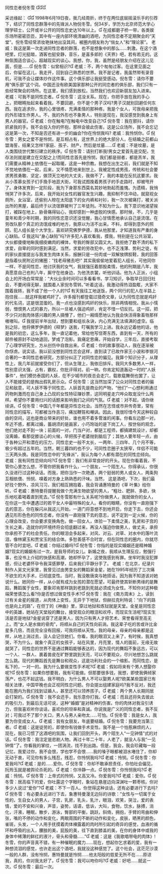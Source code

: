 ﻿同性恋者倪冬雪 

采访缘起：  
   1998年6月19日夜，我几经周折，终于在两位底层摇滚乐手的引荐下，结识了同性恋群落中的先锋派人物倪冬雪。倪34岁，学历为北京师范大学心理学硕士，公开或半公开的同性恋史达10年以上。 
   在成都磨子桥一带，各类娱乐场所密密匝匝，其中有一座内部环境清幽的酒吧，为同性恋者不定期聚会的“天堂”。倪冬雪经常浓妆艳抹地出没其间，被圈内朋友称为“俏女人”和“理论家”。 
   老威：我这是第一次走进同性恋者的群落，也不是想象中的那么……刺激。在这个酒吧里，灯光挺暗，酒客也挺安静，音乐，是喜多郎的《天界》吧，若有若无的。这种氛围适合谈心，超越现实的谈心。我想，你，我，虽然是经朋友介绍在这儿见面，但是…… 
   倪冬雪：似曾相识? 
   老威：不，两个匆匆过客。在这里见面之后，你留在这儿，我走开，回到自己熟悉的世界。我不是记者，我虽然带有录音机，可我不会让媒体炒作这件事。这个俱乐部让我挺受感动。倪冬雪：请你不要用“俱乐部”这个词。中国还没有欧美国家那种公开的同恋者的俱乐部，我们只有一些经常聚会的场所。在这里，我们感到放松，当然我们也欢迎新朋友加入进来。 
   老威：可我不是同性恋者。 
   倪冬雪：这没关系。现在，你把手放在我的手心上，把眼睛抬起来看着我。不要回避，你不是个男子汉吗?男子汉就别回避任何东西。我在追求你，我的心里很疼，充满柔情的那种疼。我是个女人，可我母亲把我的外形错生作男人。不，我的外形也不象男人，特别是现在，我没感觉到我身上有男人的器官。 
   老威：你在触电?在触电中改变自己? 
   倪冬雪：我在颤抖，请你抓紧我的手。我不会投入你的怀抱，那样会彼此伤害。这是公众场所，我不会忘记这是第一次，不知是否还有进一步的幽会?你在怜悯我吗? 
   老威：我怜悯你。 
   倪冬雪：男女之爱不是怜悯，是互相占有，这世界上的绝大部分人，在结婚之前都山盟海誓，结果又怎样?家庭、孩子、财产，然后是坟墓…… 
   老威：不是坟墓，是人类围绕世代繁衍建立的秩序。 
   倪冬雪：请别打断我!男女之爱首先是交配，生存法则就是建立在交配之上!而同性恋首先是怜悯，我们都是弱者，都是羔羊，我们需要从精神上依偎在一起取暖。这是一种宗教。我想在出生之前，我们就是不知不觉地依偎在一起，后来，又不情愿地来到世上。我被定性成男孩，传统和社会要求男孩勇敢、坚定，做顶天立地的大丈夫，我做不了，我的本能在反抗这要求。我从小羡慕女孩子们手挽手地逛大街，可我试图挽着男孩子的手走路时，却被甩开了。身体发育到一定阶段，我为下身那东西莫名其妙地勃起而羞愧。为遗精，我悄悄哭了许多次。后来，我开始对女性的器官发生兴趣，我抑制不住冲动，就窥视女厕所，女浴室，还偷别人晾在太阳底下的女内裤和衬衫，我一次次被痛打，被关派出所的黑屋，最后终于以流氓罪被判了三年徒刑。不知为什么，我下意识地渴望挨打，被踩在地上，胁骨痛得钻心，我却感到一种虚脱的快感。那时候，不，几乎是童年和青少年时期，我的同性恋意识还没觉醒，我心甘情愿地承认自己是流氓。在劳改队那个真正的流氓成堆的地方，我原以为活不出来。不料，却得到意外的照顾。犯人组长是个大学生，喜欢研究佛罗伊德，我从他那里，才知道我有严重的身心缺陷。 
   我这叫“身心缺陷”吗?许多犯人喜欢看我，摸我，特别是在公共浴室，大伙都傻傻地瞅我细皮嫩肉的裸体，夸我的臀部又圆又大。我拒绝了数不清的私下求爱，自卑的同时感到满足。当然，求爱的劳改犯中，也不乏浅薄、势利之徒，有的家伙直接提出与我发生肉体关系，报酬只是一份肉或一双解放牌胶鞋，我的回答是指着伙房附近的猪圈：“找老母猪去吧!” 
   其实我偷偷地爱着犯人组长，可他同你一样，不是同性恋，他讨厌我的女气，我就强压着那股柔情，他的刑期是八年，我真愿意自己也判八年，厮守在他身边，为他洗衣裳，听他训话。他为人正派，小组会上的开场白常常是：“大伙业余时间可以多看看书，学习知识，争取早日回归社会，不要闲得无聊，就围着人家倪冬雪转。”听着这话，我激动得热泪盈眶，大家不围着我转，我不成了他一个人的? 
   有天我往工地送饭，两个同行的犯人在半路上抱住我……就这样我被鸡奸了。许多报刊都登载过猎奇文章，认为同性恋就是鸡奸的代名词，这是很混蛋的。我一点也没感到鸡奸的快乐，除非两情相悦。我从小懦弱，憎恨男人式的暴力，所以一旦被人强迫鸡奸，肯定不惜一切反抗。这一招，把不少只对我肉体感兴趣的男人搞懵了，他们一厢情愿地认为我会快活得象畜牲那样嗷嗷叫。 
   我提前半年出狱，想到要和组长永诀，内心充满无法填满的虚空。临别之际，他将佛罗伊德的《释梦》送我，叮嘱我学习上进。我永远记着他的话，他是我的初恋，这么多年，我一直记着他，常给他写信寄东西，直到有一天，所有的邮件被原封不动地退回，梦成了泡影。我痛定思痛，开始自学，三年后，直接考取了心理学研究生，方从创伤中自救出来。 老威：你的故事很动人，我在逐渐被你俘虏。说实话，我以前没想到同性恋会这样，直到读了已故作家王小波和李银河合著的一本同性恋者研究，方部分纠正了对同性恋的偏见。我算个知识分子，从理性上，我几年前就接受你们了，但从生理上，我依旧排斥。我同大多数男人一样，性别意识太强，占有，霸权，你批评得对。前一晌，你肯定知道轰动一时的“人妖事件”，他们模仿泰国的人妖，在不少城市的夜总会走穴，载歌载舞倒也罢了，让人不能接受的是掏出假乳房示众。 
   倪冬雪：这当然加深了公众对同性恋者的偏见和敌意，可人妖不等于同性恋。人妖首先是商业的产物，“他们”一心想利用通过药物刺激而在自己身上凸现的女性特征赚钞票，这同明星走穴哗众取宠没什么两样。希望你不要用扫兴的话题来影响我们之间的气氛。 
   老威：对不起，请你继续讲。 
   倪冬雪：中国几千年都是异性恋社会。当然在志怪或市井传奇里，常有同性恋的描写，可都被当作恶习，痛加鞭笞和嘲讽。因此，我很珍惜今天这种较自由的空间，这也是商业带来的好处，谁也用不着多管谁的闲事。你看左边那一对，年近不惑，都离过婚，蓄胡须的是画家，小巧玲珑的是下岗工人，按世俗的观念，他们绝对走不到一块；前面的一对，门当户对，都是工程师，都搞建筑设计，却都没离婚，看那促膝谈心的火候，早把孩子老婆抛到脑后了；其他人要年轻一点，由于各种公开和潜在的压力，同性恋史一般不太长，一两年、三四年、几个月不等，极少有超过五年的。当然，朝三暮四的也不少，可同性恋圈子太狭窄，伴侣不可能三天两头换。我是同性恋中的“先锋派”，我认为每个人都有潜在的同性恋倾向。
   老威：我有同性恋倾向吗? 
   倪冬雪：我们有非常良好的开头。现在你看着我，不管你心里怎么想，不管你把我看作什么，一个朋友，一个陌生人。你得承认，你很久没进行过这种谈话。而我，把你当作一次艳遇，两个挺弱的男人或女人，两条狗互相依偎、怜悯、嗅着对方身上熟熟悉的汗味。当然，
   这是酒吧，下次，我们最好找个野外，凉风习习，我们相互拥抱着，我会背诵惠特曼的《草
   叶集》给你听。 
   老威：惠特曼将提醒我做个充满生物欲望的男人，“粗壮、肥胖、多欲，快乐地吃着喝着直到死去。” 
   倪冬雪那有什么关系呢?你做男人，我就做你的女人，在你这一生中遭遇过的若干女人中最特殊的女人。看你的眼睛，你没有一直刚强下去的意志，你在躲闪从我这儿开始，一道门将意想不到地开启，你走下去，你还会遇见形形色色的同性恋者，你没有一直刚强下去的意志，说不定到一定火候，你的心理会改变，你会要求变换角色，做一回女人，体验一下柔情之美，乳房和子宫的生长之美，造就你的环境终将会彻底翻过来，再没人强迫你做男人，做丈夫，承担你承担不了的社会责任。你的眼泪会多起来，对风、对云、对草、对水中的落叶流泪，像林黛玉和贾宝玉的结合体。多愁善感不合时宜，但在同性恋的圈内，你就尽管不合时宜吧。 
   老威：你结过婚吗? 
   倪冬雪：你指的是现实婚姻还是精神婚姻?现实的婚姻有过一次，是我导师的女儿。新婚之夜，我顺从生理反应，勉强行事，也没书上介绍的快感和高潮，她却怀孕了，这使我感到有罪。坐牢时我没犯罪感，但让老婆怀孕令我深感罪孽，后来我们平静分手了。 
   老威：在北京，纪录片制作人吴文光家里，我曾见过由男变女的舞蹈家金星，她在1995年经历了三次痛不欲生的大手术，已彻底变性。当时，我没敢唐突与她搭话，因为我不知道该对她说什么。她同你一样，从小就有成为女孩的潜在愿望，可最终使其斩断男缘的是舞蹈，舞蹈属于女性，要象邓肯那样跳到老跳到死就必须成为女性。不知你对这种极端荣誉感怎么看?你是否想过做变性手术? 
   倪冬雪：我在《南方周末》上，读到过有关金星的报道，从肉体上变性，无异于下地狱，但赫拉克利特说：“向下的路也是向上的路”，在但丁的《神曲》里，穿过地狱和炼狱就是天堂。金星是同性恋中的英雄，她站在天堂般的舞台，接受观众的眼泪和欢呼，而现实生活呢?现实生活是否是地狱?金星说穿了还是男人，因为只有男人才把艺术、荣誉看得至高无上。而“女人是水做的骨肉”，将顺从自己的天性向前淌。我这辈子吃的苦或许比金星多几倍，而且完全没有回报，可我将顺从天性。我的母亲，母亲的母亲都是这样，从地上淌过去，没人会记住她们。你看，我的眼泪又上来了，有时候，我真想哭，不为什么，就象个真正的女孩子，站在风里，月亮里，情人的面前，无缘无故就哭了。同性恋的世界不是通过舞蹈能够表达的，因为现代的舞蹈不象远古，可以一个人、一群人、裹着兽皮在旷野里跳到天亮，可以不要观众，尽兴地想怎么跳就怎么跳。现代的舞蹈首先是舞台和观众，这是功利社会的一个缩影。而同性恋，是私下的，一对一的。我为什么要做变性手术呢? 
   老威：假如将来有个男人想娶你呢? 
   倪冬雪：如果你想要我，我有可能做。但那要很多钱，我想，即使我俩倾家荡产，也花不起这钱。我不明白，为什么男人不可以娶男人呢?欧美某些国家已有相关法律，中国早晚也会正视同性恋问题。你会提出组建家庭吗?我不反对，我还能在圈内为我们找到证婚人，甚至还可以领养孩子。 
   老威：两个男人长期同居会打架的。 
   倪冬雪：我不会还手，我乐意你打我。 
   老威：而且还将失去彼此的吸引力，到最后无话可说，这种“婚姻”是对精神的伤害。你的肉体对我没引诱力，但我喜欢听你谈话，喜欢你的坦率和真诚。你说我是广义的同性恋者，我不反对；可我过不了那个关口，男人与男人亲吻太……可怕。 
   倪冬雪：我是女人，我要为你变成女人。 
   老威：我有女朋友，年底要结婚。 
    倪冬雪：我要充当第三者。 
   老威：这是徒劳的，即使你有钱做手术变性。我不是一个怕惹麻烦的人，现在，我已习惯了这酒吧的氛围，让我们回到开头，两个陌生人“一见钟情”式的对话。 
   倪冬雪：我注定是悲剧人物。再过十年二十年，人老了，就没人与我“一见钟情”了。你看我的掌纹，一团涡流，找不到出路。但是，我会，我会珍藏每一段记忆，我爱过你，我不会恨，学也学不会恨……我的嗓子眼都被泪水堵住了，你却无动于衷，可见你有多么残忍，残忍，你怜悯我吗? 
   老威：怜悯。 
   倪冬雪：你爱我吗? 
   老威：是的……爱你。 
   倪冬雪：你却不敢承担责任，你怕社会偏见，阮玲玉就是被舆论杀死的。 
   老威：你冷静一点。 
   倪冬雪：你怜悯我吗? 
   老威：怜悯。 
   倪冬雪：上帝式的怜悯，又高又冷。你爱我吗? 
   老威：爱你。 
   倪冬雪：居高临下的爱，你吐露这个字眼时，象站在悬崖边向深渊吐一颗枣核。你对多少人说过“爱你”? 
   老威：不下一百人。你觉得这种谈话，还有必要进行下去吗? 
   倪冬雪：有必要永远进行下去，象惠特曼漫无边际的诗歌：“女性与一切属于女性的，生自女人的男人，子宫，乳房，乳头，乳汁，眼泪，欢笑，哭泣，爱的表情，爱的不安和兴奋，声音，姿势，话语，低诉，大叫，食物，饮水，脉搏，消化，汗液，睡眠，散步，游泳，臀部的平衡，跳跃，斜倚，拥抱，手臂的弯曲和伸张，嘴的不停的动作和变化，两眼周围的不断的动作和变化，皮肤，晒黑的颜色，雀斑，头发，一个人用手抚摸着肉体裸露着的肉时所引起的奇异的感觉，血液的循环和呼吸的出入，腰肢的美，屁股的美，往下直到膝盖的美，在你的身体中或我的身体中稀薄的鲜红的液汁，骨头和骨髓……” 
   老威：这是《我歌唱带电的肉体》!冬雪，你的声音真不错，有一种催眠的魔力……现在，想起你乞求着的爱，我有一种想流泪的感觉，也许走出这个酒吧，我就没这种感觉了。这个社会，这茫茫沙漠一般的人群，没有怜悯，惠特曼就是怜悯……他太阳般的慈爱无所不在……原谅我，真的，你对我太好了。 
   倪冬雪：我可以吻你吗? 
   老威：好吧……就这一次。 
   倪冬雪：最后一次。 